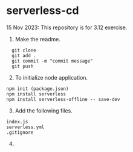 # serverless-cd

15 Nov 2023: This repository is for  3.12 exercise.

1. Make the readme.
```
  git clone
  git add .
  git commit -m "commit message"
  git push

  ```

  2. To initialize node application.
  ```
  npm init (package.json)
  npm install serverless
  npm install serverless-offline -- save-dev
  ```

  3. Add the following files.
  ```
  index.js
  serverless.yml
  .gitignore
  ```
  
  4. 